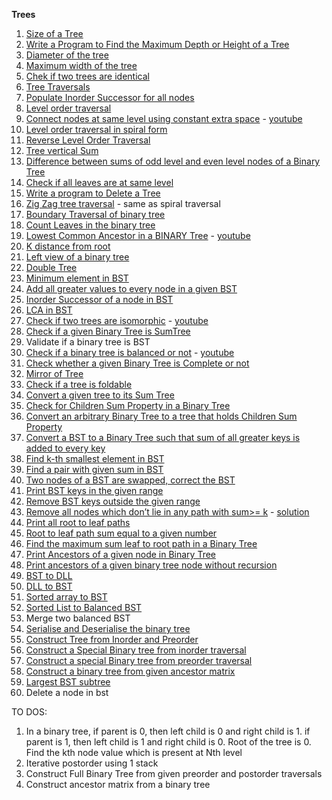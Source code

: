 **Trees**

1. [Size of a Tree](https://www.geeksforgeeks.org/write-a-c-program-to-calculate-size-of-a-tree/)
2. [Write a Program to Find the Maximum Depth or Height of a Tree](https://www.geeksforgeeks.org/write-a-c-program-to-find-the-maximum-depth-or-height-of-a-tree/)
3. [Diameter of the tree](https://practice.geeksforgeeks.org/problems/diameter-of-binary-tree)
4. [Maximum width of the tree](https://www.geeksforgeeks.org/maximum-width-of-a-binary-tree/)
5. [Chek if two trees are identical](https://practice.geeksforgeeks.org/problems/determine-if-two-trees-are-identical/)
6. [Tree Traversals](https://www.geeksforgeeks.org/tree-traversals-inorder-preorder-and-postorder/)
7. [Populate Inorder Successor for all nodes](https://www.geeksforgeeks.org/populate-inorder-successor-for-all-nodes/)
8. [Level order traversal](https://www.geeksforgeeks.org/level-order-tree-traversal/)
9. [Connect nodes at same level using constant extra space](https://www.geeksforgeeks.org/connect-nodes-at-same-level-with-o1-extra-space/) - [youtube](https://www.youtube.com/watch?v=3MRPQFUpoA0)
10. [Level order traversal in spiral form](https://www.geeksforgeeks.org/level-order-traversal-in-spiral-form/)
11. [Reverse Level Order Traversal](https://www.geeksforgeeks.org/reverse-level-order-traversal/)
12. [Tree vertical Sum](https://practice.geeksforgeeks.org/problems/vertical-sum/)
13. [Difference between sums of odd level and even level nodes of a Binary Tree](https://www.geeksforgeeks.org/difference-between-sums-of-odd-and-even-levels/)
14. [Check if all leaves are at same level](https://www.geeksforgeeks.org/check-leaves-level/)
15. [Write a program to Delete a Tree](https://www.geeksforgeeks.org/write-a-c-program-to-delete-a-tree/)
16. [Zig Zag tree traversal](https://www.geeksforgeeks.org/zigzag-tree-traversal/) - same as spiral traversal
17. [Boundary Traversal of binary tree](https://www.geeksforgeeks.org/boundary-traversal-of-binary-tree/)
18. [Count Leaves in the binary tree](https://www.geeksforgeeks.org/write-a-c-program-to-get-count-of-leaf-nodes-in-a-binary-tree/)
19. [Lowest Common Ancestor in a BINARY Tree](https://leetcode.com/problems/lowest-common-ancestor-of-a-binary-tree/solution/) - [youtube](https://www.youtube.com/watch?v=_-QHfMDde90)
20. [K distance from root ](https://www.geeksforgeeks.org/print-nodes-at-k-distance-from-root/)
21. [Left view of a binary tree](https://www.geeksforgeeks.org/print-left-view-binary-tree/)
22. [Double Tree](https://www.geeksforgeeks.org/double-tree/)
23. [Minimum element in BST](https://www.geeksforgeeks.org/find-the-minimum-element-in-a-binary-search-tree/)
24. [Add all greater values to every node in a given BST](https://www.geeksforgeeks.org/add-greater-values-every-node-given-bst/)
25. [Inorder Successor of a node in BST](https://www.youtube.com/watch?v=SXKAD2svfmI)
26. [LCA in BST](https://www.youtube.com/watch?v=cX_kPV_foZc)
27. [Check if two trees are isomorphic](https://www.geeksforgeeks.org/tree-isomorphism-problem/) - [youtube](https://www.youtube.com/watch?v=9Eo42meRcrY&t=26s)
28. [Check if a given Binary Tree is SumTree](https://www.geeksforgeeks.org/check-if-a-given-binary-tree-is-sumtree/)
29. Validate if a binary tree is BST
30. [Check if a binary tree is balanced or not](https://www.geeksforgeeks.org/how-to-determine-if-a-binary-tree-is-balanced/) - [youtube](https://www.youtube.com/watch?v=Yt50Jfbd8Po)
31. [Check whether a given Binary Tree is Complete or not](https://www.geeksforgeeks.org/check-if-a-given-binary-tree-is-complete-tree-or-not/)
32. [Mirror of Tree](https://www.geeksforgeeks.org/write-an-efficient-c-function-to-convert-a-tree-into-its-mirror-tree/) 
33. [Check if a tree is foldable](https://www.geeksforgeeks.org/foldable-binary-trees/)
34. [Convert a given tree to its Sum Tree](https://www.geeksforgeeks.org/convert-a-given-tree-to-sum-tree/)
35. [Check for Children Sum Property in a Binary Tree](https://www.geeksforgeeks.org/check-for-children-sum-property-in-a-binary-tree/)
36. [Convert an arbitrary Binary Tree to a tree that holds Children Sum Property](https://www.geeksforgeeks.org/convert-an-arbitrary-binary-tree-to-a-tree-that-holds-children-sum-property/)
37. [Convert a BST to a Binary Tree such that sum of all greater keys is added to every key](https://www.geeksforgeeks.org/convert-bst-to-a-binary-tree/)
38. [Find k-th smallest element in BST](https://www.geeksforgeeks.org/find-k-th-smallest-element-in-bst-order-statistics-in-bst/)
39. [Find a pair with given sum in BST](https://www.geeksforgeeks.org/find-pair-given-sum-bst/)
40. [Two nodes of a BST are swapped, correct the BST](https://www.geeksforgeeks.org/fix-two-swapped-nodes-of-bst/)
41. [Print BST keys in the given range](https://www.geeksforgeeks.org/print-bst-keys-in-the-given-range/)
42. [Remove BST keys outside the given range](https://www.geeksforgeeks.org/remove-bst-keys-outside-the-given-range/)
43. [Remove all nodes which don’t lie in any path with sum>= k](https://www.geeksforgeeks.org/remove-all-nodes-which-lie-on-a-path-having-sum-less-than-k/) - [solution](https://leetcode.com/problems/insufficient-nodes-in-root-to-leaf-paths/discuss/1339945/)
44. [Print all root to leaf paths](https://www.geeksforgeeks.org/given-a-binary-tree-print-all-root-to-leaf-paths/)
45. [Root to leaf path sum equal to a given number](https://www.geeksforgeeks.org/root-to-leaf-path-sum-equal-to-a-given-number/)
46. [Find the maximum sum leaf to root path in a Binary Tree](https://www.geeksforgeeks.org/find-the-maximum-sum-path-in-a-binary-tree/)
47. [Print Ancestors of a given node in Binary Tree](https://www.geeksforgeeks.org/print-ancestors-of-a-given-node-in-binary-tree/)
48. [Print ancestors of a given binary tree node without recursion](https://www.geeksforgeeks.org/print-ancestors-of-a-given-binary-tree-node-without-recursion/)
49. [BST to DLL](https://www.geeksforgeeks.org/convert-given-binary-tree-doubly-linked-list-set-3/)
50. [DLL to BST](https://www.geeksforgeeks.org/in-place-conversion-of-sorted-dll-to-balanced-bst/)
51. [Sorted array to BST](https://www.geeksforgeeks.org/sorted-array-to-balanced-bst/)
52. [Sorted List to Balanced BST](https://www.geeksforgeeks.org/sorted-linked-list-to-balanced-bst/)
53. Merge two balanced BST
54. [Serialise and Deserialise the binary tree](https://www.youtube.com/watch?v=-YbXySKJsX8)
55. [Construct Tree from Inorder and Preorder](https://www.youtube.com/watch?v=aZNaLrVebKQ)
56. [Construct a Special Binary tree from inorder traversal](https://www.geeksforgeeks.org/construct-binary-tree-from-inorder-traversal/)
57. [Construct a special Binary tree from preorder traversal](https://www.geeksforgeeks.org/construct-a-special-tree-from-given-preorder-traversal/)
58. [Construct a binary tree from given ancestor matrix](https://www.geeksforgeeks.org/construct-tree-from-ancestor-matrix/)
59. [Largest BST subtree](https://www.youtube.com/watch?v=X0oXMdtUDwo)
60. Delete a node in bst


TO DOS:

1. In a binary tree, if parent is 0, then left child is 0 and right child is 1. if parent is 1, then left child is 1 and right child is 0. Root of the tree is 0. Find the kth node value which is present at Nth level
2. Iterative postorder using 1 stack 
3. Construct Full Binary Tree from given preorder and postorder traversals
4. Construct ancestor matrix from a binary tree
